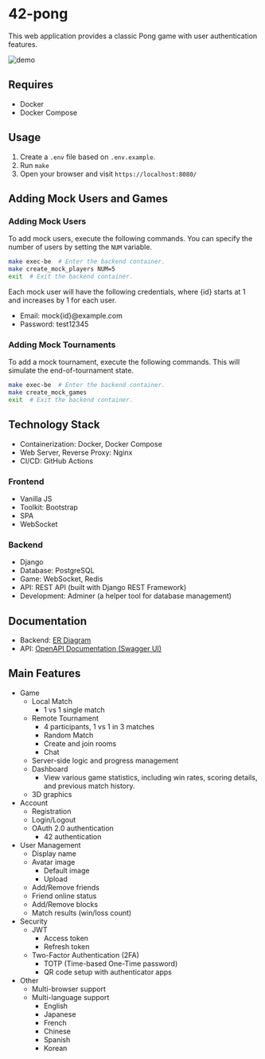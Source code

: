 # 42-pong

This web application provides a classic Pong game with user authentication features.

![demo](images/demo.gif)

## Requires

- Docker
- Docker Compose

## Usage

1. Create a `.env` file based on `.env.example`.
2. Run `make`
3. Open your browser and visit `https://localhost:8080/`

## Adding Mock Users and Games

### Adding Mock Users

To add mock users, execute the following commands. You can specify the number of users by setting the `NUM` variable.

```sh
make exec-be  # Enter the backend container.
make create_mock_players NUM=5
exit  # Exit the backend container.
```

Each mock user will have the following credentials, where {id} starts at 1 and increases by 1 for each user.

- Email: mock{id}@example.com
- Password: test12345

### Adding Mock Tournaments

To add a mock tournament, execute the following commands. This will simulate the end-of-tournament state.

```sh
make exec-be  # Enter the backend container.
make create_mock_games
exit  # Exit the backend container.
```

## Technology Stack

- Containerization: Docker, Docker Compose
- Web Server, Reverse Proxy: Nginx
- CI/CD: GitHub Actions

### Frontend

- Vanilla JS
- Toolkit: Bootstrap
- SPA
- WebSocket

### Backend

- Django
- Database: PostgreSQL
- Game: WebSocket, Redis
- API: REST API (built with Django REST Framework)
- Development: Adminer (a helper tool for database management)

## Documentation

- Backend: [ER Diagram](https://github.com/42-pong/42-pong/wiki/Backend:-ER%E5%9B%B3)
- API: [OpenAPI Documentation (Swagger UI)](https://42-pong.github.io/42-pong/)

## Main Features

- Game
  - Local Match
    - 1 vs 1 single match
  - Remote Tournament
    - 4 participants, 1 vs 1 in 3 matches
    - Random Match
    - Create and join rooms
    - Chat
  - Server-side logic and progress management
  - Dashboard
    - View various game statistics, including win rates, scoring details, and previous match history.
  - 3D graphics
- Account
  - Registration
  - Login/Logout
  - OAuth 2.0 authentication
    - 42 authentication
- User Management
  - Display name
  - Avatar image
    - Default image
    - Upload
  - Add/Remove friends
  - Friend online status
  - Add/Remove blocks
  - Match results (win/loss count)
- Security
  - JWT
    - Access token
    - Refresh token
  - Two-Factor Authentication (2FA)
    - TOTP (Time-based One-Time password)
    - QR code setup with authenticator apps
- Other
  - Multi-browser support
  - Multi-language support
    - English
    - Japanese
    - French
    - Chinese
    - Spanish
    - Korean
